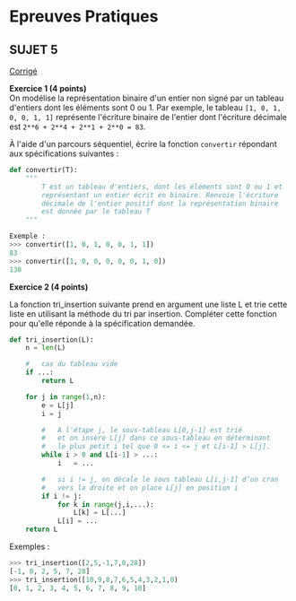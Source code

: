 # **Epreuves Pratiques**
## SUJET 5


[Corrigé](corrige.md)


**Exercice 1 (4 points)**  
On modélise la représentation binaire d'un entier non signé par un tableau d'entiers dont les éléments sont 0 ou 1. Par exemple, le tableau `[1, 0, 1, 0, 0, 1, 1]` représente l'écriture binaire de l'entier dont l'écriture décimale est
`2**6 + 2**4 + 2**1 + 2**0 = 83`.

À l'aide d'un parcours séquentiel, écrire la fonction `convertir` répondant aux spécifications suivantes :

```Python
def convertir(T):
    """
        T est un tableau d'entiers, dont les éléments sont 0 ou 1 et
        représentant un entier écrit en binaire. Renvoie l'écriture
        décimale de l'entier positif dont la représentation binaire
        est donnée par le tableau T
    """

Exemple :
>>>	convertir([1, 0, 1, 0, 0, 1, 1])
83
>>>	convertir([1, 0, 0, 0, 0, 0, 1, 0])
130
```


**Exercice 2 (4 points)**  

La fonction tri_insertion suivante prend en argument une liste L et trie cette liste en utilisant la méthode du tri par insertion. Compléter cette fonction pour qu'elle réponde à la spécification demandée.

```Python
def tri_insertion(L):
    n = len(L)

    #   cas du tableau vide 
    if ...:
        return L

    for j in range(1,n):
        e = L[j]
        i = j

        #	A l'étape j, le sous-tableau L[0,j-1] est trié
        #	et on insère L[j] dans ce sous-tableau en déterminant
        #	le plus petit i tel que 0 <= i <= j et L[i-1] > L[j]. 
        while i > 0 and L[i-1] > ...:
            i	= ...

        #	si i != j, on décale le sous tableau L[i,j-1] d’un cran
        #	vers la droite et on place L[j] en position i
        if i != j:
            for k in range(j,i,...):
                L[k] = L[...]
            L[i] = ...
    return L

```

Exemples :
```Python
>>>	tri_insertion([2,5,-1,7,0,28]) 
[-1, 0, 2, 5, 7, 28]
>>>	tri_insertion([10,9,8,7,6,5,4,3,2,1,0) 
[0, 1, 2, 3, 4, 5, 6, 7, 8, 9, 10]
```